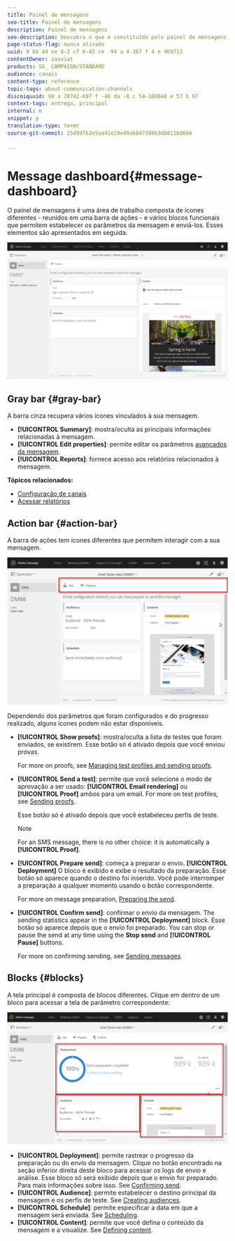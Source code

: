 ```yaml
---
title: Painel de mensagens
seo-title: Painel de mensagens
description: Painel de mensagens
seo-description: Descubra o que é constituído pelo painel de mensagens, incluindo a barra de ações e os diversos blocos funcionais.
page-status-flag: nunca ativado
uuid: 9 bb 44 ee 8-2 cf 6-43 ce -94 a 4-367 f 4 e 469713
contentOwner: sauviat
products: SG_ CAMPAIGN/STANDARD
audience: canais
content-type: reference
topic-tags: about-communication-channels
discoiquuid: 90 a 78742-697 f -46 da -8 c 54-108048 e 57 b 67
context-tags: entrega, principal
internal: n
snippet: y
translation-type: tm+mt
source-git-commit: 25d997b2e5aa41e29e49ab047398b3db811bd6b6

---
```



# Message dashboard{#message-dashboard}

O painel de mensagens é uma área de trabalho composta de ícones diferentes - reunidos em uma barra de ações - e vários blocos funcionais que permitem estabelecer os parâmetros da mensagem e enviá-los. Esses elementos são apresentados em seguida.

![](assets/delivery_dashboard_2.png)

## Gray bar {#gray-bar}

A barra cinza recupera vários ícones vinculados à sua mensagem.

* **[!UICONTROL Summary]**: mostra/oculta as principais informações relacionadas à mensagem.
* **[!UICONTROL Edit properties]**: permite editar os parâmetros [avançados da mensagem](../../administration/using/configuring-email-channel.md#list-of-email-properties).
* **[!UICONTROL Reports]**: fornece acesso aos relatórios relacionados à mensagem.

**Tópicos relacionados:**

* [Configuração de canais](../../administration/using/about-channel-configuration.md)
* [Acessar relatórios](../../reporting/using/about-dynamic-reports.md)

## Action bar {#action-bar}

A barra de ações tem ícones diferentes que permitem interagir com a sua mensagem.

![](assets/delivery_dashboard_4.png)

Dependendo dos parâmetros que foram configurados e do progresso realizado, alguns ícones podem não estar disponíveis.

* **[!UICONTROL Show proofs]**: mostra/oculta a lista de testes que foram enviados, se existirem. Esse botão só é ativado depois que você enviou provas.

   For more on proofs, see [Managing test profiles and sending proofs](../../sending/using/managing-test-profiles-and-sending-proofs.md).

* **[!UICONTROL Send a test]**: permite que você selecione o modo de aprovação a ser usado: **[!UICONTROL Email rendering]** ou **[!UICONTROL Proof]** ambos para um email. For more on test profiles, see [Sending proofs](../../sending/using/managing-test-profiles-and-sending-proofs.md#sending-proofs).

   Esse botão só é ativado depois que você estabeleceu perfis de teste.

   >[!NOTE]
   >
   >For an SMS message, there is no other choice: it is automatically a **[!UICONTROL Proof]**.

* **[!UICONTROL Prepare send]**: começa a preparar o envio. **[!UICONTROL Deployment]** O bloco é exibido e exibe o resultado da preparação. Esse botão só aparece quando o destino foi inserido. Você pode interromper a preparação a qualquer momento usando o botão correspondente.

   For more on message preparation, [Preparing the send](../../sending/using/preparing-the-send.md).

* **[!UICONTROL Confirm send]**: confirmar o envio da mensagem. The sending statistics appear in the **[!UICONTROL Deployment]** block. Esse botão só aparece depois que o envio foi preparado. You can stop or pause the send at any time using the **Stop send** and **[!UICONTROL Pause]** buttons.

   For more on confirming sending, see [Sending messages](../../sending/using/confirming-the-send.md).

## Blocks {#blocks}

A tela principal é composta de blocos diferentes. Clique em dentro de um bloco para acessar a tela de parâmetro correspondente:

![](assets/delivery_dashboard_3.png)

* **[!UICONTROL Deployment]**: permite rastrear o progresso da preparação ou do envio da mensagem. Clique no botão encontrado na seção inferior direita deste bloco para acessar os logs de envio e análise. Esse bloco só será exibido depois que o envio for preparado. Para mais informações sobre isso. See [Confirming send](../../sending/using/confirming-the-send.md).
* **[!UICONTROL Audience]**: permite estabelecer o destino principal da mensagem e os perfis de teste. See [Creating audiences](../../audiences/using/creating-audiences.md).
* **[!UICONTROL Schedule]**: permite especificar a data em que a mensagem será enviada. See [Scheduling](../../sending/using/about-scheduling-messages.md).
* **[!UICONTROL Content]**: permite que você defina o conteúdo da mensagem e a visualize. See [Defining content](../../designing/using/designing-content-in-adobe-campaign.md).

